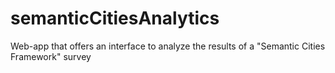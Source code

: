 # semanticCitiesAnalytics
Web-app that offers an interface to analyze the results of a "Semantic Cities Framework" survey
